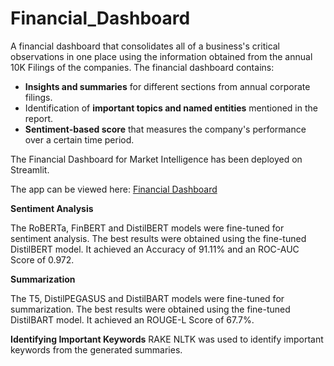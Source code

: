 # Financial_Dashboard

A financial dashboard that consolidates all of a business's critical observations in one place using the information obtained from the annual 10K Filings of the companies.
The financial dashboard contains:
- **Insights and summaries** for different sections from annual corporate filings.
- Identification of **important topics and named entities** mentioned in the report.
- **Sentiment-based score** that measures the company's performance over a certain time period.

The Financial Dashboard for Market Intelligence has been deployed on Streamlit.

The app can be viewed here: [Financial Dashboard](https://vrunm-financial-dashboard-app-05vytr.streamlit.app/)


**Sentiment Analysis**

The RoBERTa, FinBERT and DistilBERT models were fine-tuned for sentiment analysis. The best results were obtained using the fine-tuned DistilBERT model. It achieved an Accuracy of 91.11% and an ROC-AUC Score of 0.972.

**Summarization**

The T5, DistilPEGASUS and DistilBART models were fine-tuned for summarization. The best results were obtained using the fine-tuned DistilBART model. It achieved an ROUGE-L Score of 67.7%.

**Identifying Important Keywords**
RAKE NLTK was used to identify important keywords from the generated summaries.




